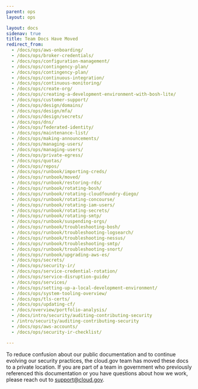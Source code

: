 ```yaml
---
parent: ops
layout: ops

layout: docs
sidenav: true
title: Team Docs Have Moved
redirect_from:
  - /docs/ops/aws-onboarding/
  - /docs/ops/broker-credentials/
  - /docs/ops/configuration-management/
  - /docs/ops/contingency-plan/
  - /docs/ops/contingency-plan/
  - /docs/ops/continuous-integration/
  - /docs/ops/continuous-monitoring/
  - /docs/ops/create-org/
  - /docs/ops/creating-a-development-environment-with-bosh-lite/
  - /docs/ops/customer-support/
  - /docs/ops/design/domains/
  - /docs/ops/design/mfa/
  - /docs/ops/design/secrets/
  - /docs/ops/dns/
  - /docs/ops/federated-identity/
  - /docs/ops/maintenance-list/
  - /docs/ops/making-announcements/
  - /docs/ops/managing-users/
  - /docs/ops/managing-users/
  - /docs/ops/private-egress/
  - /docs/ops/quotas/
  - /docs/ops/repos/
  - /docs/ops/runbook/importing-creds/
  - /docs/ops/runbook/moved/
  - /docs/ops/runbook/restoring-rds/
  - /docs/ops/runbook/rotating-bosh/
  - /docs/ops/runbook/rotating-cloudfoundry-diego/
  - /docs/ops/runbook/rotating-concourse/
  - /docs/ops/runbook/rotating-iam-users/
  - /docs/ops/runbook/rotating-secrets/
  - /docs/ops/runbook/rotating-smtp/
  - /docs/ops/runbook/suspending-orgs/
  - /docs/ops/runbook/troubleshooting-bosh/
  - /docs/ops/runbook/troubleshooting-logsearch/
  - /docs/ops/runbook/troubleshooting-nessus/
  - /docs/ops/runbook/troubleshooting-smtp/
  - /docs/ops/runbook/troubleshooting-snort/
  - /docs/ops/runbook/upgrading-aws-es/
  - /docs/ops/secrets/
  - /docs/ops/security-ir/
  - /docs/ops/service-credential-rotation/
  - /docs/ops/service-disruption-guide/
  - /docs/ops/services/
  - /docs/ops/setting-up-a-local-development-environment/
  - /docs/ops/system-tooling-overview/
  - /docs/ops/tls-certs/
  - /docs/ops/updating-cf/
  - /docs/overview/portfolio-analysis/
  - /docs/intro/security/auditing-contributing-security
  - /intro/security/auditing-contributing-security
  - /docs/ops/aws-accounts/
  - /docs/ops/security-ir-checklist/

---
```


To reduce confusion about our public documentation and to continue evolving our security practices, the cloud.gov team has moved these docs to a private location. If you are part of a team in government who previously referenced this documentation or you have questions about how we work, please reach out to [support@cloud.gov](mailto:support@cloud.gov).
